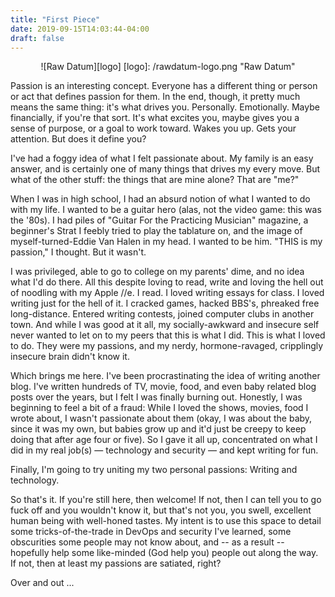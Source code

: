 ```yaml
---
title: "First Piece"
date: 2019-09-15T14:03:44-04:00
draft: false
---
```


<center>
![Raw Datum][logo]
[logo]: /rawdatum-logo.png "Raw Datum"
</center>

Passion is an interesting concept. Everyone has a different thing or person or act that defines passion for them. In the end, though, it pretty much means the same thing: it's what drives you. Personally. Emotionally. Maybe financially, if you're that sort. It's what excites you, maybe gives you a sense of purpose, or a goal to work toward. Wakes you up. Gets your attention. But does it define you?

I've had a foggy idea of what I felt passionate about. My family is an easy answer, and is certainly one of many things that drives my every move. But what of the other stuff: the things that are mine alone? That are "me?"

When I was in high school, I had an absurd notion of what I wanted to do with my life. I wanted to be a guitar hero (alas, not the video game: this was the '80s). I had piles of "Guitar For the Practicing Musician" magazine, a beginner's Strat I feebly tried to play the tablature on, and the image of myself-turned-Eddie Van Halen in my head. I wanted to be him. "THIS is my passion," I thought. But it wasn't.

I was privileged, able to go to college on my parents' dime, and no idea what I'd do there. All this despite loving to read, write and loving the hell out of noodling with my Apple //e. I read. I loved writing essays for class. I loved writing just for the hell of it. I cracked games, hacked BBS's, phreaked free long-distance. Entered writing contests, joined computer clubs in another town. And while I was good at it all, my socially-awkward and insecure self never wanted to let on to my peers that this is what I did. This is what I loved to do. They were my passions, and my nerdy, hormone-ravaged, cripplingly insecure brain didn't know it.

Which brings me here. I've been procrastinating the idea of writing another blog. I've written hundreds of TV, movie, food, and even baby related blog posts over the years, but I felt I was finally burning out. Honestly, I was beginning to feel a bit of a fraud: While I loved the shows, movies, food I wrote about, I wasn't passionate about them (okay, I was about the baby, since it was my own, but babies grow up and it'd just be creepy to keep doing that after age four or five). So I gave it all up, concentrated on what I did in my real job(s) — technology and security — and kept writing for fun.

Finally, I'm going to try uniting my two personal passions: Writing and technology.

So that's it. If you're still here, then welcome! If not, then I can tell you to go fuck off and you wouldn't know it, but that's not you, you swell, excellent human being with well-honed tastes. My intent is to use this space to detail some tricks-of-the-trade in DevOps and security I've learned, some obscurities some people may not know about, and -- as a result -- hopefully help some like-minded (God help you) people out along the way. If not, then at least my passions are satiated, right?

Over and out ...
